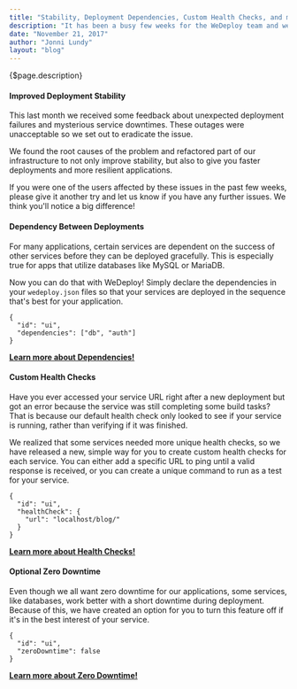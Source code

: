 ```yaml
---
title: "Stability, Deployment Dependencies, Custom Health Checks, and more!"
description: "It has been a busy few weeks for the WeDeploy team and we are excited to share some of the new features and fixes we've been working on!"
date: "November 21, 2017"
author: "Jonni Lundy"
layout: "blog"
---
```


<article>

{$page.description}

#### Improved Deployment Stability

This last month we received some feedback about unexpected deployment failures and mysterious service downtimes. These outages were unacceptable so we set out to eradicate the issue.

We found the root causes of the problem and refactored part of our infrastructure to not only improve stability, but also to give you faster deployments and more resilient applications.

If you were one of the users affected by these issues in the past few weeks, please give it another try and let us know if you have any further issues. We think you'll notice a big difference!

#### Dependency Between Deployments

For many applications, certain services are dependent on the success of other services before they can be deployed gracefully. This is especially true for apps that utilize databases like MySQL or MariaDB.

Now you can do that with WeDeploy! Simply declare the dependencies in your `wedeploy.json` files so that your services are deployed in the sequence that's best for your application.

```application/json
{
  "id": "ui",
  "dependencies": ["db", "auth"]
}
```

​**[Learn more about Dependencies!​](/docs/deploy/configuring-deployments/#dependencies)**

#### Custom Health Checks

Have you ever accessed your service URL right after a new deployment but got an error because the service was still completing some build tasks? That is because our default health check only looked to see if your service is running, rather than verifying if it was finished.

We realized that some services needed more unique health checks, so we have released a new, simple way for you to create custom health checks for each service. You can either add a specific URL to ping until a valid response is received, or you can create a unique command to run as a test for your service.

```application/json
{
  "id": "ui",
  "healthCheck": {
    "url": "localhost/blog/"
  }
}
```

**[Learn more about Health Checks!​](/docs/deploy/configuring-deployments/#healthCheck)**

#### Optional Zero Downtime

Even though we all want zero downtime for our applications, some services, like databases, work better with a short downtime during deployment. Because of this, we have created an option for you to turn this feature off if it's in the best interest of your service.

```application/json
{
  "id": "ui",
  "zeroDowntime": false
}
```

**[Learn more about Zero Downtime!](/docs/deploy/configuring-deployments/#zeroDowntime)**

</article>
